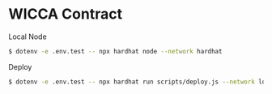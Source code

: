 # WICCA Contract

Local Node

```bash
$ dotenv -e .env.test -- npx hardhat node --network hardhat
```

Deploy

```bash
$ dotenv -e .env.test -- npx hardhat run scripts/deploy.js --network localhost
```
